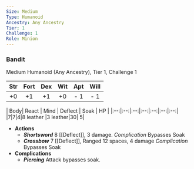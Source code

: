 ```yaml
---
Size: Medium
Type: Humanoid
Ancestry: Any Ancestry
Tier: 1
Challenge: 1
Role: Minion
---
```


### Bandit

Medium Humanoid (Any Ancestry), Tier 1, Challenge 1

| Str | Fort | Dex | Wit | Apt | Will |
|:--:|:--:|:--:|:--:|:--:|:--:|
|+0|+1|+1|+0|- 1|- 1|

| Body| React | Mind | Deflect | Soak | HP |
|:--:|:--:|:--:|:--:|:--:|:--:|:--:|
|7|7|4|8 leather |3 leather|30| 5|

- **Actions**
	- **_Shortsword_** 8 [[Deflect]], 3 damage. _Complication_ Bypasses Soak
	- _**Crossbow**_ 7 [[Deflect]], Ranged 12 spaces, 4 damage _Complication_ Bypasses Soak
- **Complications**
	- _**Piercing**_  Attack bypasses soak.